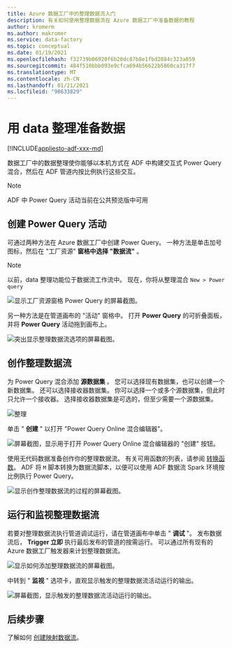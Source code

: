 ```yaml
---
title: Azure 数据工厂中的整理数据流入门
description: 有关如何使用整理数据流在 Azure 数据工厂中准备数据的教程
author: kromerm
ms.author: makromer
ms.service: data-factory
ms.topic: conceptual
ms.date: 01/19/2021
ms.openlocfilehash: f32739b06920f6b20dc87b8e1fbd2884c323a859
ms.sourcegitcommit: 484f510bbb093e9cfca694b56622b5860ca317f7
ms.translationtype: MT
ms.contentlocale: zh-CN
ms.lasthandoff: 01/21/2021
ms.locfileid: "98633829"
---
```

# <a name="prepare-data-with-data-wrangling"></a>用 data 整理准备数据

[!INCLUDE[appliesto-adf-xxx-md](includes/appliesto-adf-xxx-md.md)]

数据工厂中的数据整理使你能够以本机方式在 ADF 中构建交互式 Power Query 混合，然后在 ADF 管道内按比例执行这些交互。

> [!NOTE]
> ADF 中 Power Query 活动当前在公共预览版中可用

## <a name="create-a-power-query-activity"></a>创建 Power Query 活动

可通过两种方法在 Azure 数据工厂中创建 Power Query。 一种方法是单击加号图标，然后在 "工厂资源" **窗格中选择 "数据流"** 。

> [!NOTE]
> 以前，data 整理功能位于数据流工作流中。 现在，你将从整理混合 ```New > Power query```

![显示工厂资源窗格 Power Query 的屏幕截图。](media/data-flow/power-query-wrangling.png)

另一种方法是在管道画布的 "活动" 窗格中。 打开 **Power Query** 的可折叠面板，并将 **Power Query** 活动拖到画布上。

![突出显示整理数据流选项的屏幕截图。](media/data-flow/power-query-activity.png)

## <a name="author-a-wrangling-data-flow"></a>创作整理数据流

为 Power Query 混合添加 **源数据集** 。 您可以选择现有数据集，也可以创建一个新数据集。 还可以选择接收器数据集。 你可以选择一个或多个源数据集，但此时只允许一个接收器。 选择接收器数据集是可选的，但至少需要一个源数据集。

![整理](media/wrangling-data-flow/tutorial4.png)

单击 " **创建** " 以打开 "Power Query Online 混合编辑器"。

![屏幕截图，显示用于打开 Power Query Online 混合编辑器的 "创建" 按钮。](media/wrangling-data-flow/tutorial5.png)

使用无代码数据准备创作你的整理数据流。 有关可用函数的列表，请参阅 [转换函数](wrangling-functions.md)。 ADF 将 ```M``` 脚本转换为数据流脚本，以便可以使用 ADF 数据流 Spark 环境按比例执行 Power Query。

![显示创作整理数据流的过程的屏幕截图。](media/wrangling-data-flow/tutorial6.png)

## <a name="running-and-monitoring-a-wrangling-data-flow"></a>运行和监视整理数据流

若要对整理数据流执行管道调试运行，请在管道画布中单击 " **调试** "。 发布数据流后， **Trigger 立即** 执行最后发布的管道的按需运行。 可以通过所有现有的 Azure 数据工厂触发器来计划整理数据流。

![显示如何添加整理数据流的屏幕截图。](media/wrangling-data-flow/tutorial3.png)

中转到 " **监视** " 选项卡，直观显示触发的整理数据流活动运行的输出。

![屏幕截图，显示触发的整理数据流活动运行的输出。](media/wrangling-data-flow/tutorial2.png)

## <a name="next-steps"></a>后续步骤

了解如何 [创建映射数据流](tutorial-data-flow.md)。
